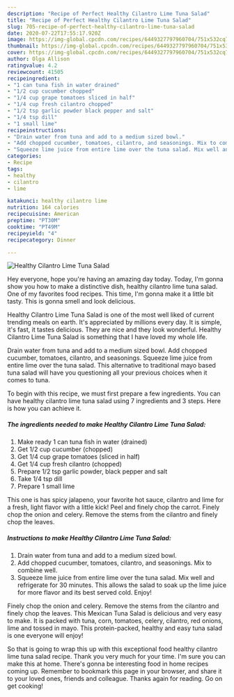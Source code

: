 ```yaml
---
description: "Recipe of Perfect Healthy Cilantro Lime Tuna Salad"
title: "Recipe of Perfect Healthy Cilantro Lime Tuna Salad"
slug: 705-recipe-of-perfect-healthy-cilantro-lime-tuna-salad
date: 2020-07-22T17:55:17.920Z
image: https://img-global.cpcdn.com/recipes/6449327797960704/751x532cq70/healthy-cilantro-lime-tuna-salad-recipe-main-photo.jpg
thumbnail: https://img-global.cpcdn.com/recipes/6449327797960704/751x532cq70/healthy-cilantro-lime-tuna-salad-recipe-main-photo.jpg
cover: https://img-global.cpcdn.com/recipes/6449327797960704/751x532cq70/healthy-cilantro-lime-tuna-salad-recipe-main-photo.jpg
author: Olga Allison
ratingvalue: 4.2
reviewcount: 41505
recipeingredient:
- "1 can tuna fish in water drained"
- "1/2 cup cucumber chopped"
- "1/4 cup grape tomatoes sliced in half"
- "1/4 cup fresh cilantro chopped"
- "1/2 tsp garlic powder black pepper and salt"
- "1/4 tsp dill"
- "1 small lime"
recipeinstructions:
- "Drain water from tuna and add to a medium sized bowl."
- "Add chopped cucumber, tomatoes, cilantro, and seasonings. Mix to combine well."
- "Squeeze lime juice from entire lime over the tuna salad. Mix well and refrigerate for 30 minutes. This allows the salad to soak up the lime juice for more flavor and its best served cold. Enjoy!"
categories:
- Recipe
tags:
- healthy
- cilantro
- lime

katakunci: healthy cilantro lime 
nutrition: 164 calories
recipecuisine: American
preptime: "PT30M"
cooktime: "PT49M"
recipeyield: "4"
recipecategory: Dinner

---
```



![Healthy Cilantro Lime Tuna Salad](https://img-global.cpcdn.com/recipes/6449327797960704/751x532cq70/healthy-cilantro-lime-tuna-salad-recipe-main-photo.jpg)

Hey everyone, hope you're having an amazing day today. Today, I'm gonna show you how to make a distinctive dish, healthy cilantro lime tuna salad. One of my favorites food recipes. This time, I'm gonna make it a little bit tasty. This is gonna smell and look delicious.

Healthy Cilantro Lime Tuna Salad is one of the most well liked of current trending meals on earth. It's appreciated by millions every day. It is simple, it's fast, it tastes delicious. They are nice and they look wonderful. Healthy Cilantro Lime Tuna Salad is something that I have loved my whole life.

Drain water from tuna and add to a medium sized bowl. Add chopped cucumber, tomatoes, cilantro, and seasonings. Squeeze lime juice from entire lime over the tuna salad. This alternative to traditional mayo based tuna salad will have you questioning all your previous choices when it comes to tuna.


To begin with this recipe, we must first prepare a few ingredients. You can have healthy cilantro lime tuna salad using 7 ingredients and 3 steps. Here is how you can achieve it.

<!--inarticleads1-->

##### The ingredients needed to make Healthy Cilantro Lime Tuna Salad:

1. Make ready 1 can tuna fish in water (drained)
1. Get 1/2 cup cucumber (chopped)
1. Get 1/4 cup grape tomatoes (sliced in half)
1. Get 1/4 cup fresh cilantro (chopped)
1. Prepare 1/2 tsp garlic powder, black pepper and salt
1. Take 1/4 tsp dill
1. Prepare 1 small lime


This one is has spicy jalapeno, your favorite hot sauce, cilantro and lime for a fresh, light flavor with a little kick! Peel and finely chop the carrot. Finely chop the onion and celery. Remove the stems from the cilantro and finely chop the leaves. 

<!--inarticleads2-->

##### Instructions to make Healthy Cilantro Lime Tuna Salad:

1. Drain water from tuna and add to a medium sized bowl.
1. Add chopped cucumber, tomatoes, cilantro, and seasonings. Mix to combine well.
1. Squeeze lime juice from entire lime over the tuna salad. Mix well and refrigerate for 30 minutes. This allows the salad to soak up the lime juice for more flavor and its best served cold. Enjoy!


Finely chop the onion and celery. Remove the stems from the cilantro and finely chop the leaves. This Mexican Tuna Salad is delicious and very easy to make. It is packed with tuna, corn, tomatoes, celery, cilantro, red onions, lime and tossed in mayo. This protein-packed, healthy and easy tuna salad is one everyone will enjoy! 

So that is going to wrap this up with this exceptional food healthy cilantro lime tuna salad recipe. Thank you very much for your time. I'm sure you can make this at home. There's gonna be interesting food in home recipes coming up. Remember to bookmark this page in your browser, and share it to your loved ones, friends and colleague. Thanks again for reading. Go on get cooking!
